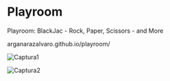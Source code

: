 # Playroom
Playroom: BlackJac - Rock, Paper, Scissors - and  More

arganarazalvaro.github.io/playroom/

![Captura1](https://user-images.githubusercontent.com/58991309/96951352-a9358500-14c2-11eb-9e01-9d36ca8dceff.JPG)

![Captura2](https://user-images.githubusercontent.com/58991309/96951364-b5b9dd80-14c2-11eb-85b0-ba4d90a0c1f5.JPG)
